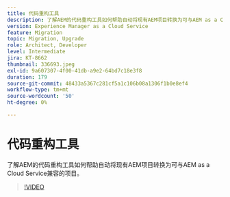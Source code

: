 ```yaml
---
title: 代码重构工具
description: 了解AEM的代码重构工具如何帮助自动将现有AEM项目转换为可与AEM as a Cloud Service兼容的项目。
version: Experience Manager as a Cloud Service
feature: Migration
topic: Migration, Upgrade
role: Architect, Developer
level: Intermediate
jira: KT-8662
thumbnail: 336693.jpeg
exl-id: 9a607307-4f00-41db-a9e2-64bd7c18e3f8
duration: 179
source-git-commit: 48433a5367c281cf5a1c106b08a1306f1b0e8ef4
workflow-type: tm+mt
source-wordcount: '50'
ht-degree: 0%

---
```


# 代码重构工具

了解AEM的代码重构工具如何帮助自动将现有AEM项目转换为可与AEM as a Cloud Service兼容的项目。

>[!VIDEO](https://video.tv.adobe.com/v/336693?quality=12&learn=on)
